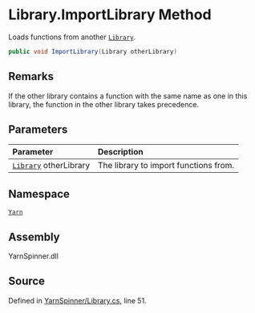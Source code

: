# Library.ImportLibrary Method

Loads functions from another [`Library`](/api/csharp/yarn/library.md).


```csharp
public void ImportLibrary(Library otherLibrary)
```
## Remarks

If the other library contains a function with the same name as
one in this library, the function in the other library takes
precedence.


## Parameters
|Parameter|Description|
|:---|:---|
|[`Library`](/api/csharp/yarn/library.md) otherLibrary|The library to import functions from.|


## Namespace
[`Yarn`](/api/csharp/yarn/README.md)

## Assembly
YarnSpinner.dll

## Source
Defined in [YarnSpinner/Library.cs](https://github.com/YarnSpinnerTool/YarnSpinner//blob/develop/YarnSpinner/Library.cs#L51), line 51.
